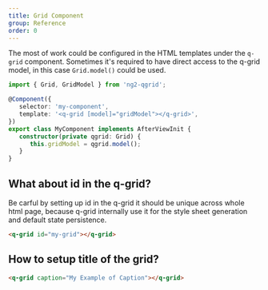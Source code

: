 ```yaml
---
title: Grid Component
group: Reference
order: 0
---
```


The most of work could be configured in the HTML templates under the `q-grid` component. Sometimes it's required to have direct access to the q-grid model, in this case `Grid.model()` could be used.

```typescript
import { Grid, GridModel } from 'ng2-qgrid';

@Component({
   selector: 'my-component',
   template: '<q-grid [model]="gridModel"></q-grid>',
})
export class MyComponent implements AfterViewInit {
   constructor(private qgrid: Grid) {
      this.gridModel = qgrid.model();
   }
}
```

## What about id in the q-grid?

Be carful by setting up id in the q-grid it should be unique across whole html page, because q-grid internally use it for the style sheet generation and default state persistence.

```html
<q-grid id="my-grid"></q-grid>
```

## How to setup title of the grid?

```html
<q-grid caption="My Example of Caption"></q-grid>
```
